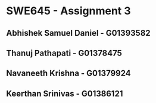 # SWE645 - Assignment 3

## Abhishek Samuel Daniel - G01393582
## Thanuj Pathapati - G01378475
## Navaneeth Krishna - G01379924
## Keerthan Srinivas - G01386121
